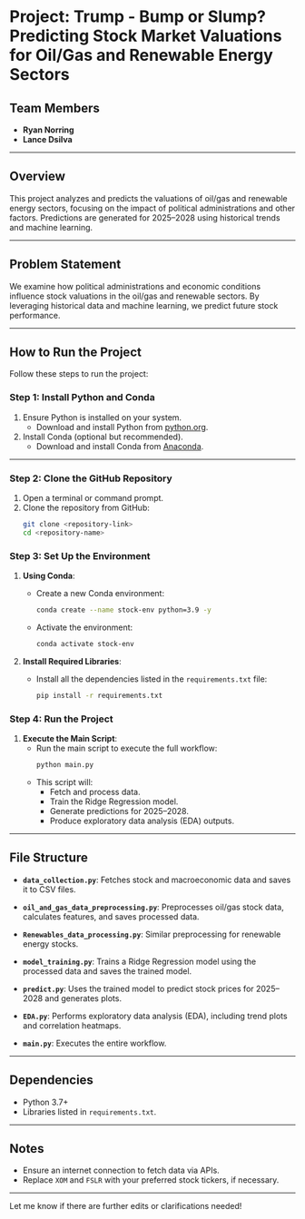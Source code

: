 # Project: Trump - Bump or Slump? Predicting Stock Market Valuations for Oil/Gas and Renewable Energy Sectors

## Team Members
- **Ryan Norring**  
- **Lance Dsilva**

---

## Overview

This project analyzes and predicts the valuations of oil/gas and renewable energy sectors, focusing on the impact of political administrations and other factors. Predictions are generated for 2025–2028 using historical trends and machine learning.

---

## Problem Statement

We examine how political administrations and economic conditions influence stock valuations in the oil/gas and renewable sectors. By leveraging historical data and machine learning, we predict future stock performance.

---

## How to Run the Project

Follow these steps to run the project:

### Step 1: Install Python and Conda
1. Ensure Python is installed on your system.
   - Download and install Python from [python.org](https://python.org/downloads).
2. Install Conda (optional but recommended).
   - Download and install Conda from [Anaconda](https://www.anaconda.com/products/distribution).

---

### Step 2: Clone the GitHub Repository
1. Open a terminal or command prompt.
2. Clone the repository from GitHub:
   ```bash
   git clone <repository-link>
   cd <repository-name>

### Step 3: Set Up the Environment

1. **Using Conda**:
   - Create a new Conda environment:
     ```bash
     conda create --name stock-env python=3.9 -y
     ```
   - Activate the environment:
     ```bash
     conda activate stock-env
     ```

2. **Install Required Libraries**:
   - Install all the dependencies listed in the `requirements.txt` file:
     ```bash
     pip install -r requirements.txt
     ```

### Step 4: Run the Project

1. **Execute the Main Script**:
   - Run the main script to execute the full workflow:
     ```bash
     python main.py
     ```
   - This script will:
     - Fetch and process data.
     - Train the Ridge Regression model.
     - Generate predictions for 2025–2028.
     - Produce exploratory data analysis (EDA) outputs.

---

## File Structure

- **`data_collection.py`**:
  Fetches stock and macroeconomic data and saves it to CSV files.

- **`oil_and_gas_data_preprocessing.py`**:
  Preprocesses oil/gas stock data, calculates features, and saves processed data.

- **`Renewables_data_processing.py`**:
  Similar preprocessing for renewable energy stocks.

- **`model_training.py`**:
  Trains a Ridge Regression model using the processed data and saves the trained model.

- **`predict.py`**:
  Uses the trained model to predict stock prices for 2025–2028 and generates plots.

- **`EDA.py`**:
  Performs exploratory data analysis (EDA), including trend plots and correlation heatmaps.

- **`main.py`**:
  Executes the entire workflow.

---


## Dependencies

- Python 3.7+
- Libraries listed in `requirements.txt`.

---

## Notes

- Ensure an internet connection to fetch data via APIs.
- Replace `XOM` and `FSLR` with your preferred stock tickers, if necessary.

---

Let me know if there are further edits or clarifications needed!
